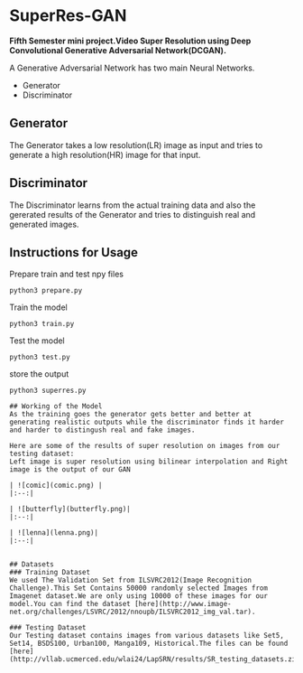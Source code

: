 # SuperRes-GAN
**Fifth Semester mini project.Video Super Resolution using Deep Convolutional Generative Adversarial Network(DCGAN).**

A Generative Adversarial Network has two main Neural Networks.
* Generator
* Discriminator

## Generator

The Generator takes a low resolution(LR) image as input and tries to generate a high resolution(HR) image for that input.
## Discriminator

The Discriminator learns from the actual training data and also the gererated results of the Generator and tries to distinguish real and generated images.

## Instructions for Usage
Prepare train and test npy files
```
python3 prepare.py
```
Train the model
```
python3 train.py
```
Test the model
```
python3 test.py
```
store the output
```
python3 superres.py

## Working of the Model
As the training goes the generator gets better and better at generating realistic outputs while the discriminator finds it harder and harder to distingush real and fake images. 

Here are some of the results of super resolution on images from our testing dataset:
Left image is super resolution using bilinear interpolation and Right image is the output of our GAN

| ![comic](comic.png) | 
|:--:| 

| ![butterfly](butterfly.png)| 
|:--:| 

| ![lenna](lenna.png)| 
|:--:| 


## Datasets
### Training Dataset
We used The Validation Set from ILSVRC2012(Image Recognition Challenge).This Set Contains 50000 randomly selected Images from Imagenet dataset.We are only using 10000 of these images for our model.You can find the dataset [here](http://www.image-net.org/challenges/LSVRC/2012/nnoupb/ILSVRC2012_img_val.tar).

### Testing Dataset
Our Testing dataset contains images from various datasets like Set5, Set14, BSDS100, Urban100, Manga109, Historical.The files can be found [here](http://vllab.ucmerced.edu/wlai24/LapSRN/results/SR_testing_datasets.zip)





